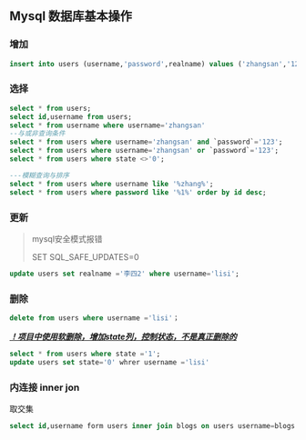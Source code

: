 ## Mysql 数据库基本操作

### 增加

```sql
insert into users (username,'password',realname) values ('zhangsan','123','张三');
```

### 选择

```sql
select * from users;
select id,username from users;
select * from username where username='zhangsan'
--与或非查询条件
select * from users where username='zhangsan' and `password`='123';
select * from users where username='zhangsan' or `password`='123';
select * from users where state <>'0'; 

---模糊查询与排序
select * from users where username like '%zhang%';  
select * from users where password like '%1%' order by id desc; 


```

### 更新

> mysql安全模式报错
>
> SET SQL_SAFE_UPDATES=0

``` sql 
update users set realname ='李四2' where username='lisi';
```

### 删除

```sql
delete from users where username ='lisi'；
```

<u>***！项目中使用软删除，增加state列，控制状态，不是真正删除的***</u>

```sql
select * from users where state ='1';
update users set state='0' whrer username ='lisi'
```

### 内连接 inner jon

取交集

```sql
select id,username form users inner join blogs on users username=blogs author  
```

